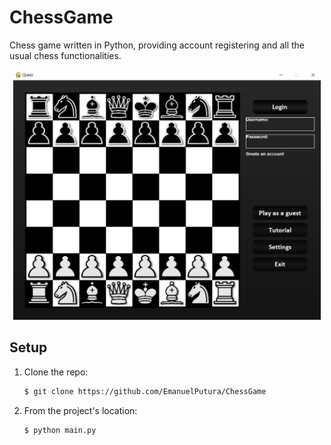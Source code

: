 # ChessGame
Chess game written in Python, providing account registering and all the usual chess functionalities.

<p align="center"> <img src="https://github.com/EmanuelPutura/ChessGame/blob/main/git_images/main_menu.png" height="400"/> </p>


## Setup
 1. Clone the repo:
    ```sh
    $ git clone https://github.com/EmanuelPutura/ChessGame
    ```
 2. From the project's location:
    ```sh
    $ python main.py
    ```
